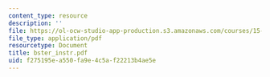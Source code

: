 ```yaml
---
content_type: resource
description: ''
file: https://ol-ocw-studio-app-production.s3.amazonaws.com/courses/15-667-negotiation-and-conflict-management-spring-2001/f275195ea550fa9e4c5af22213b4ae5e_bster_instr.pdf
file_type: application/pdf
resourcetype: Document
title: bster_instr.pdf
uid: f275195e-a550-fa9e-4c5a-f22213b4ae5e
---
```

